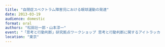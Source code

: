 ```yaml
---
title: "自閉症スペクトラム障害児における眼球運動の発達"
date: 2013-03-19
audience: domestic
format: oral
authors: "松田壮一郎・山本淳一"
event: "「思考と行動判断」研究拠点ワークショップ 思考と行動判断に関するアイトラッカーを用いた研究手法"
location: "東京"
---
```

